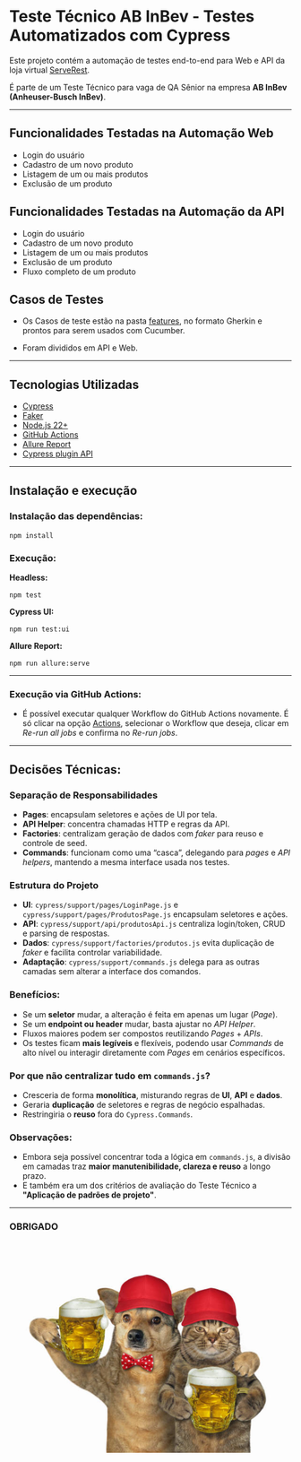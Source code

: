 # Teste Técnico AB InBev - Testes Automatizados com Cypress

Este projeto contém a automação de testes end-to-end para Web e API da loja virtual [ServeRest](https://serverest.dev/).

É parte de um Teste Técnico para vaga de QA Sênior na empresa **AB InBev (Anheuser-Busch InBev)**.

---

## Funcionalidades Testadas na Automação Web

- Login do usuário
- Cadastro de um novo produto
- Listagem de um ou mais produtos
- Exclusão de um produto

## Funcionalidades Testadas na Automação da API

- Login do usuário
- Cadastro de um novo produto
- Listagem de um ou mais produtos
- Exclusão de um produto
- Fluxo completo de um produto

## Casos de Testes

- Os Casos de teste estão na pasta [features](./features), no formato Gherkin e prontos para serem usados com Cucumber.

- Foram divididos em API e Web.

---

## Tecnologias Utilizadas

- [Cypress](https://www.cypress.io/)
- [Faker](https://fakerjs.dev/)
- [Node.js 22+](https://nodejs.org/en/download)
- [GitHub Actions](https://github.com/features/actions)
- [Allure Report](https://allurereport.org/docs/cypress/)
- [Cypress plugin API](https://www.npmjs.com/package/cypress-plugin-api?ref=cypress-io.ghost.io)

---

## Instalação e execução

### Instalação das dependências:

```
npm install
```

### Execução:

**Headless:**

```
npm test
```

**Cypress UI:**

```
npm run test:ui
```

**Allure Report:**

```
npm run allure:serve
```

---

### Execução via GitHub Actions:

- É possível executar qualquer Workflow do GitHub Actions novamente. É só clicar na opção [Actions](https://github.com/paulosandim/teste-tecnico-abinbev/actions), selecionar o Workflow que deseja, clicar em _Re-run all jobs_ e confirma no _Re-run jobs_.

---

## Decisões Técnicas:

### Separação de Responsabilidades

- **Pages**: encapsulam seletores e ações de UI por tela.
- **API Helper**: concentra chamadas HTTP e regras da API.
- **Factories**: centralizam geração de dados com _faker_ para reuso e controle de seed.
- **Commands**: funcionam como uma “casca”, delegando para _pages_ e _API helpers_, mantendo a mesma interface usada nos testes.

### Estrutura do Projeto

- **UI**: `cypress/support/pages/LoginPage.js` e `cypress/support/pages/ProdutosPage.js` encapsulam seletores e ações.
- **API**: `cypress/support/api/produtosApi.js` centraliza login/token, CRUD e parsing de respostas.
- **Dados**: `cypress/support/factories/produtos.js` evita duplicação de _faker_ e facilita controlar variabilidade.
- **Adaptação**: `cypress/support/commands.js` delega para as outras camadas sem alterar a interface dos comandos.

### Benefícios:

- Se um **seletor** mudar, a alteração é feita em apenas um lugar (_Page_).
- Se um **endpoint ou header** mudar, basta ajustar no _API Helper_.
- Fluxos maiores podem ser compostos reutilizando _Pages_ + _APIs_.
- Os testes ficam **mais legíveis** e flexíveis, podendo usar _Commands_ de alto nível ou interagir diretamente com _Pages_ em cenários específicos.

### Por que não centralizar tudo em `commands.js`?

- Cresceria de forma **monolítica**, misturando regras de **UI**, **API** e **dados**.
- Geraria **duplicação** de seletores e regras de negócio espalhadas.
- Restringiria o **reuso** fora do `Cypress.Commands`.

### Observações:

- Embora seja possível concentrar toda a lógica em `commands.js`, a divisão em camadas traz **maior manutenibilidade, clareza e reuso** a longo prazo.
- E também era um dos critérios de avaliação do Teste Técnico a **"Aplicação de padrões de projeto"**.

---

### OBRIGADO

![meme-gato-inbev](img.png)
